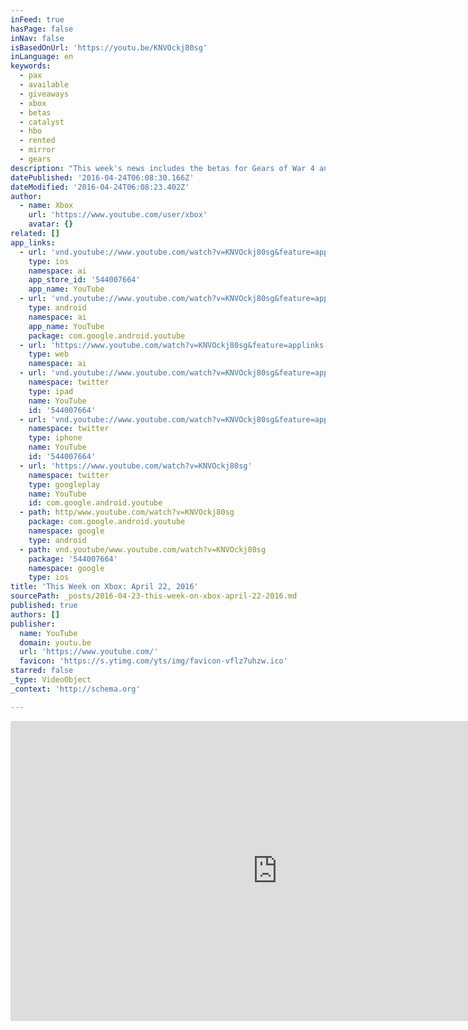 ```yaml
---
inFeed: true
hasPage: false
inNav: false
isBasedOnUrl: 'https://youtu.be/KNVOckj80sg'
inLanguage: en
keywords:
  - pax
  - available
  - giveaways
  - xbox
  - betas
  - catalyst
  - hbo
  - rented
  - mirror
  - gears
description: "This week's news includes the betas for Gears of War 4 and Mirror's Edge Catalyst, HBO NOW on Xbox, several giveaways, details on PAX East 2016 and more."
datePublished: '2016-04-24T06:08:30.166Z'
dateModified: '2016-04-24T06:08:23.402Z'
author:
  - name: Xbox
    url: 'https://www.youtube.com/user/xbox'
    avatar: {}
related: []
app_links:
  - url: 'vnd.youtube://www.youtube.com/watch?v=KNVOckj80sg&feature=applinks'
    type: ios
    namespace: ai
    app_store_id: '544007664'
    app_name: YouTube
  - url: 'vnd.youtube://www.youtube.com/watch?v=KNVOckj80sg&feature=applinks'
    type: android
    namespace: ai
    app_name: YouTube
    package: com.google.android.youtube
  - url: 'https://www.youtube.com/watch?v=KNVOckj80sg&feature=applinks'
    type: web
    namespace: ai
  - url: 'vnd.youtube://www.youtube.com/watch?v=KNVOckj80sg&feature=applinks'
    namespace: twitter
    type: ipad
    name: YouTube
    id: '544007664'
  - url: 'vnd.youtube://www.youtube.com/watch?v=KNVOckj80sg&feature=applinks'
    namespace: twitter
    type: iphone
    name: YouTube
    id: '544007664'
  - url: 'https://www.youtube.com/watch?v=KNVOckj80sg'
    namespace: twitter
    type: googleplay
    name: YouTube
    id: com.google.android.youtube
  - path: http/www.youtube.com/watch?v=KNVOckj80sg
    package: com.google.android.youtube
    namespace: google
    type: android
  - path: vnd.youtube/www.youtube.com/watch?v=KNVOckj80sg
    package: '544007664'
    namespace: google
    type: ios
title: 'This Week on Xbox: April 22, 2016'
sourcePath: _posts/2016-04-23-this-week-on-xbox-april-22-2016.md
published: true
authors: []
publisher:
  name: YouTube
  domain: youtu.be
  url: 'https://www.youtube.com/'
  favicon: 'https://s.ytimg.com/yts/img/favicon-vflz7uhzw.ico'
starred: false
_type: VideoObject
_context: 'http://schema.org'

---
```

<iframe src="https://cdn.embedly.com/widgets/media.html?src=https%3A%2F%2Fwww.youtube.com%2Fembed%2FKNVOckj80sg%3Ffeature%3Doembed&amp;url=https%3A%2F%2Fwww.youtube.com%2Fwatch%3Fv%3DKNVOckj80sg%26feature%3Dyoutu.be&amp;image=https%3A%2F%2Fi.ytimg.com%2Fvi%2FKNVOckj80sg%2Fhqdefault.jpg&amp;key=b7d04c9b404c499eba89ee7072e1c4f7&amp;type=text%2Fhtml&amp;schema=youtube" width="854" height="480" scrolling="no" frameborder="0" allowfullscreen="" style=""></iframe>